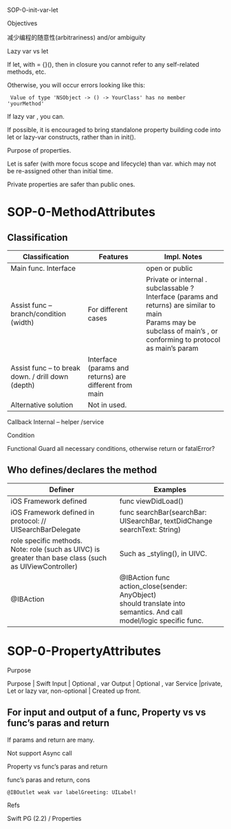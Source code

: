 
SOP-0-init-var-let


Objectives

减少编程的随意性(arbitrariness) and/or ambiguity


Lazy var vs let


If let, with = {}(), then in closure you cannot refer to any self-related methods, etc.

Otherwise, you will occur errors looking like this:

` Value of type 'NSObject -> () -> YourClass' has no member 'yourMethod'`


If lazy var , you can.

If possible, it is encouraged to bring standalone property building code into let or lazy-var constructs, rather than in init().


Purpose of properties.



Let is safer (with more focus scope and lifecycle) than var. which may not be re-assigned other than initial time.

Private properties are safer than public ones.


# SOP-0-MethodAttributes


## Classification

Classification | Features | Impl. Notes
--|--|--
Main func. Interface | | open or public
Assist func – branch/condition (width) | For different cases | Private or internal . subclassable ?  <br/> Interface (params and returns) are similar to main <br/> Params may be subclass of main’s , or conforming to protocol as main’s param
Assist func – to break down. / drill down (depth) | Interface (params and returns) are different from main |
Alternative solution | Not in used.
Callback
Internal – helper /service



Condition

Functional
Guard all necessary conditions, otherwise return or fatalError?


## Who defines/declares the method


Definer | Examples
--|--
iOS Framework defined | func viewDidLoad()
iOS Framework defined in protocol: // UISearchBarDelegate |  func searchBar(searchBar: UISearchBar, textDidChange searchText: String)
role specific methods.  <br>Note: role (such as UIVC) is greater than base class (such as UIViewController) |Such as \_styling(), in UIVC.
@IBAction |@IBAction func action_close(sender: AnyObject)  <br/>should translate into semantics. And call model/logic specific func.


# SOP-0-PropertyAttributes


Purpose


Purpose | Swift
Input | Optional , var
Output | Optional , var
Service |private, Let or lazy var, non-optional | Created up front.

## For input and output of a func,  Property vs vs func’s paras and return

If params and return are many.

Not support Async call



Property vs func’s paras and return


func’s paras and return, cons

    @IBOutlet weak var labelGreeting: UILabel!




Refs

Swift PG (2.2) / Properties
